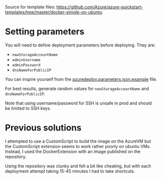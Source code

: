 Source for template files: https://github.com/Azure/azure-quickstart-templates/tree/master/docker-simple-on-ubuntu

# Setting parameters

You will need to define deployment parameters before deploying. They are:

  * `newStorageAccountName`
  * `adminUsername`
  * `adminPassword`
  * `dnsNameForPublicIP`

You can inspire yourself from the [azuredeploy.parameters.json.example](azuredeploy.parameters.json.example) file.

For best results, generate random values for `newStorageAccountName` and `dnsNameForPublicIP`.

Note that using username/password for SSH is unsafe in prod and should be
limited to SSH keys.

# Previous solutions

I attempted to use a CustomScript to build the image on the AzureVM but the
CustomScript extension seems to work rather poorly on ubuntu VMs. Instead, I
used the DockerExtension with an image published on the repository.

Using the repository was clunky and felt a bit like cheating, but with each
deployment attempt taking 15-45 minutes I had to take shortcuts.
